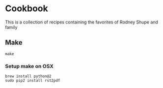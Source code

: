 # Cookbook

This is a collection of recipes containing the favorites of Rodney Shupe and family

## Make
`make`


### Setup make on OSX
```
brew install python@2
sudo pip2 install rst2pdf
```
